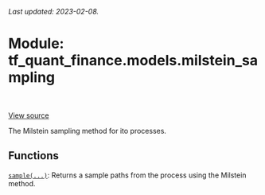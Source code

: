 <!--
This file is generated by a tool. Do not edit directly.
For open-source contributions the docs will be updated automatically.
-->

*Last updated: 2023-02-08.*

<div itemscope itemtype="http://developers.google.com/ReferenceObject">
<meta itemprop="name" content="tf_quant_finance.models.milstein_sampling" />
<meta itemprop="path" content="Stable" />
</div>

# Module: tf_quant_finance.models.milstein_sampling

<!-- Insert buttons and diff -->

<table class="tfo-notebook-buttons tfo-api" align="left">
</table>

<a target="_blank" href="https://github.com/google/tf-quant-finance/blob/master/tf_quant_finance/models/milstein_sampling.py">View source</a>



The Milstein sampling method for ito processes.



## Functions

[`sample(...)`](../../tf_quant_finance/models/milstein_sampling/sample.md): Returns a sample paths from the process using the Milstein method.

